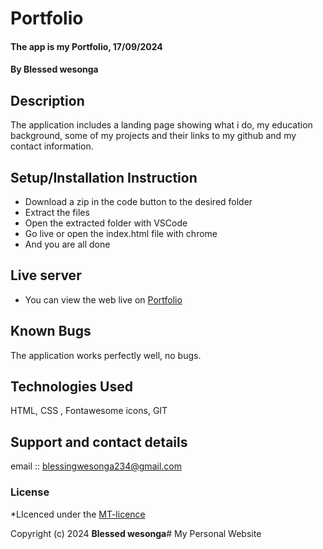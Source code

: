 # Portfolio
#### The app is my Portfolio, 17/09/2024
#### **By Blessed wesonga**
## Description
The application includes a  landing page showing what i do, my education background, some of my projects and their links to my github  and my contact information.

## Setup/Installation Instruction
* Download a zip in the code button to the desired folder
* Extract the files
* Open the extracted folder with VSCode
* Go live or open the index.html file with chrome
* And you are all done

## Live server
* You can view the web live on [Portfolio](https://squa-boop.github.io/my-personal-website.github.io/)

## Known Bugs
The application works perfectly well, no bugs.

## Technologies Used
HTML, CSS , Fontawesome icons, GIT

## Support and contact details
email :: blessingwesonga234@gmail.com

### License
*LIcenced under the [MT-licence](https://github.com/squa-boop/my-personal-website.github.io/blob/main/LICENSE.md*)

Copyright (c) 2024 **Blessed wesonga**# My Personal Website
